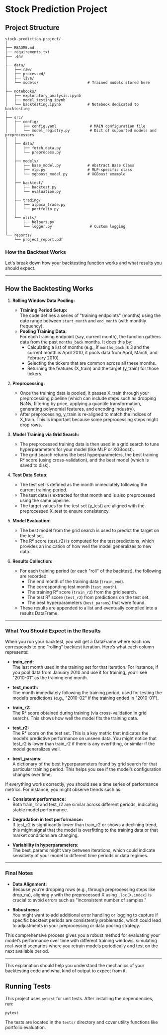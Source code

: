 # Stock Prediction Project

## Project Structure

```
stock-prediction-project/
│
├── README.md                         
├── requirements.txt                  
├── .env                              
│
├── data/
│   ├── raw/                          
│   ├── processed/                    
│   ├── live/                         
│   └── models/                      # Trained models stored here
│
├── notebooks/                        
│   ├── exploratory_analysis.ipynb    
│   ├── model_testing.ipynb          
│   └── backtesting.ipynb            # Notebook dedicated to backtesting
│
├── src/
│   ├── config/
│   │   ├── config.yaml               # MAIN configuration file
│   │   └── model_registry.py         # Dict of supported models and preprocessors
│   │
│   ├── data/
│   │   ├── fetch_data.py             
│   │   └── preprocess.py             
│   │
│   ├── models/
│   │   ├── base_model.py            # Abstract Base Class
│   │   ├── mlp.py                   # MLP-specific class
│   │   └── xgboost_model.py         # XGBoost example
│   │
│   ├── backtest/
│   │   ├── backtest.py               
│   │   └── evaluation.py             
│   │
│   ├── trading/
│   │   ├── alpaca_trade.py           
│   │   └── portfolio.py              
│   │
│   └── utils/
│       ├── helpers.py                
│       └── logger.py                 # Custom logging
│
└── reports/
    └── project_report.pdf            
```

### How the Backtest Works

Let's break down how your backtesting function works and what results you should expect.

---

## How the Backtesting Works

1. **Rolling Window Data Pooling:**  
   - **Training Period Setup:**  
     The code defines a series of "training endpoints" (months) using the date range between `start_month` and `end_month` (with monthly frequency).  
   - **Pooling Training Data:**  
     For each training endpoint (say, current month), the function gathers data from the past `months_back` months. It does this by:
       - Calculating a list of months (e.g., if `months_back` is 3 and the current month is April 2010, it pools data from April, March, and February 2010).
       - Selecting the tickers that are common across all these months.
       - Returning the features (X_train) and the target (y_train) for those tickers.

2. **Preprocessing:**  
   - Once the training data is pooled, it passes X_train through your preprocessing pipeline (which can include steps such as dropping NaNs, filtering by price, applying a quantile transformation, generating polynomial features, and encoding industry).
   - After preprocessing, y_train is re-aligned to match the indices of X_train. This is important because some preprocessing steps might drop rows.

3. **Model Training via Grid Search:**  
   - The preprocessed training data is then used in a grid search to tune hyperparameters for your model (like MLP or XGBoost).  
   - The grid search returns the best hyperparameters, the best training R² score (using cross-validation), and the best model (which is saved to disk).

4. **Test Data Setup:**  
   - The test set is defined as the month immediately following the current training period.
   - The test data is extracted for that month and is also preprocessed using the same pipeline.
   - The target values for the test set (y_test) are aligned with the preprocessed X_test to ensure consistency.

5. **Model Evaluation:**  
   - The best model from the grid search is used to predict the target on the test set.
   - The R² score (test_r2) is computed for the test predictions, which provides an indication of how well the model generalizes to new data.

6. **Results Collection:**  
   - For each training period (or each "roll" of the backtest), the following are recorded:
     - The end month of the training data (`train_end`).
     - The corresponding test month (`test_month`).
     - The training R² score (`train_r2`) from the grid search.
     - The test R² score (`test_r2`) from predictions on the test set.
     - The best hyperparameters (`best_params`) that were found.
   - These results are appended to a list and eventually compiled into a results DataFrame.

---

### What You Should Expect in the Results

When you run your backtest, you will get a DataFrame where each row corresponds to one “rolling” backtest iteration. Here’s what each column represents:

- **train_end:**  
  The last month used in the training set for that iteration. For instance, if you pool data from January 2010 and use it for training, you’ll see "2010-01" as the training end month.

- **test_month:**  
  The month immediately following the training period, used for testing the model’s predictions (e.g., "2010-02" if the training ended in "2010-01").

- **train_r2:**  
  The R² score obtained during training (via cross-validation in grid search). This shows how well the model fits the training data.

- **test_r2:**  
  The R² score on the test set. This is a key metric that indicates the model’s predictive performance on unseen data. You might notice that test_r2 is lower than train_r2 if there is any overfitting, or similar if the model generalizes well.

- **best_params:**  
  A dictionary of the best hyperparameters found by grid search for that particular training period. This helps you see if the model’s configuration changes over time.

If everything works correctly, you should see a time series of performance metrics. For instance, you might observe trends such as:

- **Consistent performance:**  
  Both train_r2 and test_r2 are similar across different periods, indicating stable model performance.

- **Degradation in test performance:**  
  If test_r2 is significantly lower than train_r2 or shows a declining trend, this might signal that the model is overfitting to the training data or that market conditions are changing.

- **Variability in hyperparameters:**  
  The best_params might vary between iterations, which could indicate sensitivity of your model to different time periods or data regimes.

---

### Final Notes

- **Data Alignment:**  
  Because you’re dropping rows (e.g., through preprocessing steps like drop_na), aligning y with the preprocessed X using `.loc[X.index]` is crucial to avoid errors such as "inconsistent number of samples."

- **Robustness:**  
  You might want to add additional error handling or logging to capture if specific backtest periods are consistently problematic, which could lead to adjustments in your preprocessing or data pooling strategy.

This comprehensive process gives you a robust method for evaluating your model’s performance over time with different training windows, simulating real-world scenarios where you retrain models periodically and test on the next available period.

---

This explanation should help you understand the mechanics of your backtesting code and what kind of output to expect from it.

## Running Tests

This project uses `pytest` for unit tests. After installing the dependencies, run:

```bash
pytest
```

The tests are located in the `tests/` directory and cover utility functions like portfolio evaluation.

